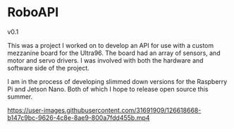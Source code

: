 # RoboAPI
v0.1

This was a project I worked on to develop an API for use with a custom mezzanine board for the Ultra96. The board had an array of sensors, and motor and servo drivers. I was involved with both the hardware and software side of the project.


I  am in the process of developing slimmed down versions for the Raspberry Pi and Jetson Nano. Both of which I hope to release open source this summer. 



https://user-images.githubusercontent.com/31691909/126618668-b147c9bc-9626-4c8e-8ae9-800a7fdd455b.mp4



